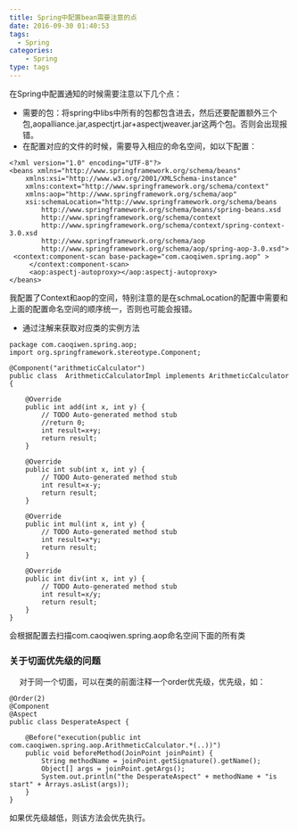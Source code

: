 ```yaml
---
title: Spring中配置bean需要注意的点
date: 2016-09-30 01:40:53
tags:
  - Spring
categories:
    - Spring
type: tags
---
```

   在Spring中配置通知的时候需要注意以下几个点：
   * 需要的包：将spring中libs中所有的包都包含进去，然后还要配置额外三个包,aopalliance.jar,aspectjrt.jar+aspectjweaver.jar这两个包。否则会出现报错。
   * 在配置对应的文件的时候，需要导入相应的命名空间，如以下配置：
   ```
   <?xml version="1.0" encoding="UTF-8"?>
<beans xmlns="http://www.springframework.org/schema/beans"
       xmlns:xsi="http://www.w3.org/2001/XMLSchema-instance"
       xmlns:context="http://www.springframework.org/schema/context"
       xmlns:aop="http://www.springframework.org/schema/aop"
       xsi:schemaLocation="http://www.springframework.org/schema/beans
           http://www.springframework.org/schema/beans/spring-beans.xsd
           http://www.springframework.org/schema/context
           http://www.springframework.org/schema/context/spring-context-3.0.xsd
           http://www.springframework.org/schema/aop
           http://www.springframework.org/schema/aop/spring-aop-3.0.xsd">
	<context:component-scan base-package="com.caoqiwen.spring.aop" >
        </context:component-scan>
        <aop:aspectj-autoproxy></aop:aspectj-autoproxy>
 </beans>

 ```
 我配置了Context和aop的空间，特别注意的是在schmaLocation的配置中需要和上面的配置命名空间的顺序统一，否则也可能会报错。

*  通过注解来获取对应类的实例方法

```
package com.caoqiwen.spring.aop;
import org.springframework.stereotype.Component;

@Component("arithmeticCalculator")
public class  ArithmeticCalculatorImpl implements ArithmeticCalculator {

	@Override
	public int add(int x, int y) {
		// TODO Auto-generated method stub
		//return 0;
		int result=x+y;
		return result;
	}

	@Override
	public int sub(int x, int y) {
		// TODO Auto-generated method stub
		int result=x-y;
		return result;
	}

	@Override
	public int mul(int x, int y) {
		// TODO Auto-generated method stub
		int result=x*y;
		return result;
	}

	@Override
	public int div(int x, int y) {
		// TODO Auto-generated method stub
		int result=x/y;
		return result;
	}
}
```
会根据配置去扫描com.caoqiwen.spring.aop命名空间下面的所有类

### 关于切面优先级的问题 ###
&emsp; 对于同一个切面，可以在类的前面注释一个order优先级，优先级，如：
```
@Order(2)
@Component
@Aspect
public class DesperateAspect {

	@Before("execution(public int com.caoqiwen.spring.aop.ArithmeticCalculator.*(..))")
	public void beforeMethod(JoinPoint joinPoint) {
		String methodName = joinPoint.getSignature().getName();
		Object[] args = joinPoint.getArgs();
		System.out.println("the DesperateAspect" + methodName + "is start" + Arrays.asList(args));
	}
}

```
如果优先级越低，则该方法会优先执行。
